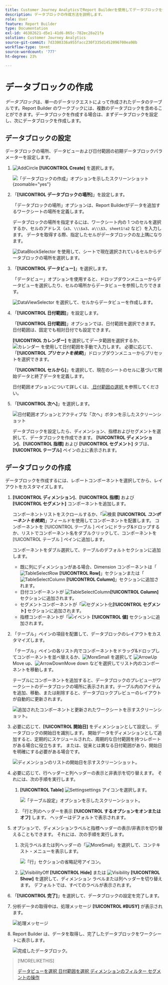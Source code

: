 ```yaml
---
title: Customer Journey AnalyticsでReport Builderを使用してデータブロックを作成する方法
description: データブロックの作成方法を説明します。
role: User
feature: Report Builder
type: Documentation
exl-id: 46382621-d5e1-41d6-865c-782ec28a21fa
solution: Customer Journey Analytics
source-git-commit: 7d3300336a955facc230f335d1452096700ea98b
workflow-type: tm+mt
source-wordcount: '777'
ht-degree: 23%

---
```


# データブロックの作成

*データブロック*&#x200B;は、単一のデータリクエストによって作成されたデータのテーブルです。Report Builder のワークブックには、複数のデータブロックを含めることができます。データブロックを作成する場合は、まずデータブロックを設定し、次にデータブロックを作成します。

## データブロックの設定

データブロックの場所、データビューおよび日付範囲の初期データブロックパラメーターを設定します。

1. ![AddCircle](/help/assets/icons/AddCircle.svg) **[!UICONTROL Create]** を選択します。

   ![ 「データブロックの作成」オプションを示したスクリーンショット ](./assets/create-data-block.png){zoomable="yes"}


1. 「**[!UICONTROL データブロックの場所]**」を設定します。

   「データブロックの場所」オプションは、Report Builderがデータを追加するワークシートの場所を定義します。

   データブロックの場所を指定するには、ワークシート内の 1 つのセルを選択するか、セルのアドレス（`a3`、`\\\$a3`、`a\\\$3`、`sheet1!a2` など）を入力します。 データを取得する際、指定したセルがデータブロックの左上隅になります。

   ![DataBlockSelector](/help/assets/icons/DataBlockSelector.svg) を使用して、シートで現在選択されているセルからデータブロックの場所を選択します。

1. 「**[!UICONTROL データビュー]**」を選択します。

   「データビュー」オプションを使用すると、ドロップダウンメニューからデータビューを選択したり、セルの場所からデータビューを参照したりできます。

   ![DataViewSelector](/help/assets/icons/DataViewSelector.svg) を選択して、セルからデータビューを作成します。

1. 「**[!UICONTROL 日付範囲]**」を設定します。

   「**[!UICONTROL 日付範囲]**」オプションでは、日付範囲を選択できます。 日付範囲は、固定でも相対日付でも設定できます。

   **[!UICONTROL カレンダー]** を選択してデータ範囲を選択するか、![ カレンダー ](/help/assets/icons/Calendar.svg) を使用して日付範囲を手動で入力します。 必要に応じて、「**[!UICONTROL _プリセットを検索_]**」ドロップダウンメニューからプリセットを選択できます。

   「**[!UICONTROL セルから]**」を選択して、現在のシートのセルに基づいて開始データと終了データを定義します。

   日付範囲オプションについて詳しくは、[ 日付範囲の選択 ](select-date-range.md) を参照してください。

1. 「**[!UICONTROL 次へ]**」を選択します。

   ![ 日付範囲オプションとアクティブな「次へ」ボタンを示したスクリーンショット ](./assets/choose_date_data_view3.png)

   データブロックを設定したら、ディメンション、指標およびセグメントを選択して、データブロックを作成できます。 **[!UICONTROL ディメンション]**、**[!UICONTROL 指標]** および **[!UICONTROL セグメント]** タブは、**[!UICONTROL テーブル]** ペインの上に表示されます。

## データブロックの作成

データブロックを作成するには、レポートコンポーネントを選択してから、レイアウトをカスタマイズします。

1. **[!UICONTROL ディメンション]**、**[!UICONTROL 指標]** および **[!UICONTROL セグメント]** コンポーネントを追加します。

   コンポーネントリストをスクロールするか、「![ 検索 ](/help/assets/icons/Search.svg) **[!UICONTROL _コンポーネントを検索_]**」フィールドを使用してコンポーネントを配置します。 コンポーネントを [!UICONTROL  テーブル ] ペインにドラッグ&amp;ドロップするか、リストでコンポーネント名をダブルクリックして、コンポーネントを [!UICONTROL  テーブル ] ペインに追加します。

   コンポーネントをダブル選択して、テーブルのデフォルトセクションに追加します。

   - 既に列にディメンションがある場合、Dimension コンポーネントは「![TableSelectRow](/help/assets/icons/TableSelectRow.svg) **[!UICONTROL Row]**」セクションまたは「![TableSelectColumn](/help/assets/icons/TableSelectColumn.svg) **[!UICONTROL Column]**」セクションに追加されます。
   - 日付コンポーネントが ![TableSelectColumn](/help/assets/icons/TableSelectColumn.svg)**[!UICONTROL Column]** セクションに追加されます。
   - セグメントコンポーネントが「![ セグメント化 ](/help/assets/icons/Segmentation.svg)**[!UICONTROL セグメント]** セクションに追加されます。
   - 指標コンポーネントが「![ イベント ](/help/assets/icons/Event.svg) **[!UICONTROL 値]** セクションに追加されます。

1. 「テーブル」ペインの項目を配置して、データブロックのレイアウトをカスタマイズします。

   「テーブル」ペインの各リスト内でコンポーネントをドラッグ&amp;ドロップしてコンポーネントを並べ替えるか、![MoreSmall](/help/assets/icons/MoreSmall.svg) を選択して ![ArrowUp](/help/assets/icons/ArrowUp.svg)Move up、![ArrowDown](/help/assets/icons/ArrowDown.svg)Move down などを選択してリスト内のコンポーネントを移動します。

   テーブルにコンポーネントを追加すると、データブロックのプレビューがワークシートのデータブロックの場所に表示されます。テーブル内のアイテムを追加、移動、または削除すると、データブロックプレビューのレイアウトが自動的に更新されます。

   ![ 追加されたコンポーネントと更新されたワークシートを示すスクリーンショット。](./assets/image10.png)


1. 必要に応じて、**[!UICONTROL 開始日]** をディメンションとして設定し、データブロックの開始日を識別します。 開始データをディメンションとして追加すると、定期的にスケジュールされた、周期的な日付範囲を持つレポートがある場合に役立ちます。 または、従来とは異なる日付範囲があり、開始日を明確にする必要がある場合です。

   ![ ディメンションのリストの開始日を示すスクリーンショット。](./assets/start-date-dimension.png)

1. 必要に応じて、行ヘッダーと列ヘッダーの表示と非表示を切り替えます。 それには、次の手順を実行します。

   1. **[!UICONTROL Table]** ![Setting](/help/assets/icons/Setting.svg)settings アイコンを選択します。

      ![ 「テーブル設定」オプションを示したスクリーンショット。](./assets/table-settings.png)

   1. 「行と列のヘッダーを表示 **[!UICONTROL するオプションをオンまたはオフ]** します。 ヘッダーはデフォルトで表示されます。

1. オプションで、ディメンションラベルと指標ヘッダーの表示/非表示を切り替えることもできます。 それには、次の手順を実行します。

   1. 次元ラベルまたは列ヘッダーの「![MoreSmall](/help/assets/icons/MoreSmall.svg)」を選択して、コンテキスト・メニューを表示します。

      ![ 「行」セクションの省略記号アイコン。](./assets/row-heading.png)

   1. ![VisibilityOff](/help/assets/icons/VisibilityOff.svg) **[!UICONTROL Hide]** または ![Visibility](/help/assets/icons/Visibility.svg) **[!UICONTROL Show]** を選択して、ディメンション ラベルまたは列ヘッダーを切り替えます。 デフォルトでは、すべてのラベルが表示されます。

1. 「**[!UICONTROL 完了]**」を選択して、データブロックの設定を完了します。

1. 分析データの取得中は、処理メッセージ **[!UICONTROL #BUSY]** が表示されます。

   ![ 処理メッセージ ](./assets/image11.png)

1. Report Builder は、データを取得し、完了したデータブロックをワークシートに表示します。

   ![ 完成したデータブロック。](./assets/image12.png)


>[!MORELIKETHIS]
>
>[ データビューを選択 ](select-data-view.md)
>[日付範囲を選択 ](select-date-range.md)
>[ディメンションのフィルター ](filter-dimensions.md)
>[セグメントの操作 ](work-with-filters.md)
>
